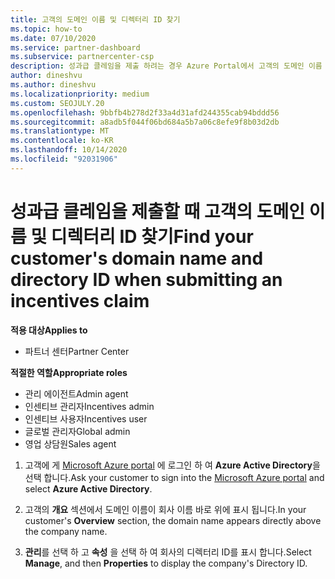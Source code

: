 ```yaml
---
title: 고객의 도메인 이름 및 디렉터리 ID 찾기
ms.topic: how-to
ms.date: 07/10/2020
ms.service: partner-dashboard
ms.subservice: partnercenter-csp
description: 성과급 클레임을 제출 하려는 경우 Azure Portal에서 고객의 도메인 이름 및 디렉터리 ID를 찾는 방법에 대해 알아봅니다.
author: dineshvu
ms.author: dineshvu
ms.localizationpriority: medium
ms.custom: SEOJULY.20
ms.openlocfilehash: 9bbfb4b278d2f33a4d31afd244355cab94bddd56
ms.sourcegitcommit: a8adb5f044f06bd684a5b7a06c8efe9f8b03d2db
ms.translationtype: MT
ms.contentlocale: ko-KR
ms.lasthandoff: 10/14/2020
ms.locfileid: "92031906"
---
```

# <a name="find-your-customers-domain-name-and-directory-id-when-submitting-an-incentives-claim"></a><span data-ttu-id="c8ea2-103">성과급 클레임을 제출할 때 고객의 도메인 이름 및 디렉터리 ID 찾기</span><span class="sxs-lookup"><span data-stu-id="c8ea2-103">Find your customer's domain name and directory ID when submitting an incentives claim</span></span>

<span data-ttu-id="c8ea2-104">**적용 대상**</span><span class="sxs-lookup"><span data-stu-id="c8ea2-104">**Applies to**</span></span>

- <span data-ttu-id="c8ea2-105">파트너 센터</span><span class="sxs-lookup"><span data-stu-id="c8ea2-105">Partner Center</span></span>

<span data-ttu-id="c8ea2-106">**적절한 역할**</span><span class="sxs-lookup"><span data-stu-id="c8ea2-106">**Appropriate roles**</span></span>

- <span data-ttu-id="c8ea2-107">관리 에이전트</span><span class="sxs-lookup"><span data-stu-id="c8ea2-107">Admin agent</span></span>
- <span data-ttu-id="c8ea2-108">인센티브 관리자</span><span class="sxs-lookup"><span data-stu-id="c8ea2-108">Incentives admin</span></span>
- <span data-ttu-id="c8ea2-109">인센티브 사용자</span><span class="sxs-lookup"><span data-stu-id="c8ea2-109">Incentives user</span></span>
- <span data-ttu-id="c8ea2-110">글로벌 관리자</span><span class="sxs-lookup"><span data-stu-id="c8ea2-110">Global admin</span></span>
- <span data-ttu-id="c8ea2-111">영업 상담원</span><span class="sxs-lookup"><span data-stu-id="c8ea2-111">Sales agent</span></span>

1. <span data-ttu-id="c8ea2-112">고객에 게 [Microsoft Azure portal](https://portal.azure.com/#home) 에 로그인 하 여 **Azure Active Directory**을 선택 합니다.</span><span class="sxs-lookup"><span data-stu-id="c8ea2-112">Ask your customer to sign into the [Microsoft Azure portal](https://portal.azure.com/#home) and select **Azure Active Directory**.</span></span>

2. <span data-ttu-id="c8ea2-113">고객의 **개요** 섹션에서 도메인 이름이 회사 이름 바로 위에 표시 됩니다.</span><span class="sxs-lookup"><span data-stu-id="c8ea2-113">In your customer's **Overview** section, the domain name appears directly above the company name.</span></span>  

3. <span data-ttu-id="c8ea2-114">**관리**를 선택 하 고 **속성** 을 선택 하 여 회사의 디렉터리 ID를 표시 합니다.</span><span class="sxs-lookup"><span data-stu-id="c8ea2-114">Select **Manage**, and then **Properties** to display the company's Directory ID.</span></span>
